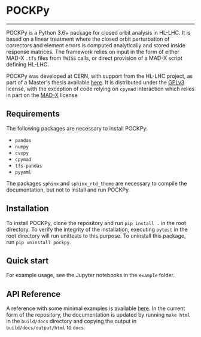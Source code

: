 # POCKPy

---

POCKPy is a Python 3.6+ package for closed orbit analysis in HL-LHC. It is based on a linear treatment where the closed orbit perturbation of correctors and element errors is computed analytically and stored inside response matrices. The framework relies on input in the form of either MAD-X `.tfs` files from `TWISS` calls, or direct provision of a MAD-X script defining HL-LHC.

POCKPy was developed at CERN, with support from the HL-LHC project, as part of a Master's thesis available [here](http://lup.lub.lu.se/student-papers/record/8998721). It is distributed under the [GPLv3](LICENSES/GPLv3.txt) license, with the exception of code relying on `cpymad` interaction which relies in part on the [MAD-X](LICENSES/MADX_LICENSE.txt) license

## Requirements

The following packages are necessary to install POCKPy:

* `pandas`
* `numpy`
* `cvxpy`
* `cpymad`
* `tfs-pandas`
* `pyyaml`

The packages `sphinx` and `sphinx_rtd_theme` are necessary to compile the documentation, but not to install and run POCKPy.

## Installation

To install POCKPy, clone the repository and run `pip install .` in the root directory. To verify the integrity of the installation, executing `pytest` in the root directory will run unittests to this purpose. To uninstall this package, run `pip uninstall pockpy`.

## Quick start

For example usage, see the Jupyter notebooks in the `example` folder.

## API Reference

A reference with some minimal examples is available [here](https://jodander.github.io/pockpy/). In the current form of the repository, the documentation is updated by running `make html` in the `build/docs` directory and copying the output in `build/docs/output/html` to `docs`.
